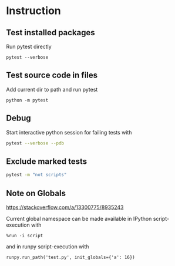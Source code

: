# Instruction

## Test installed packages

Run pytest directly

```
pytest --verbose
```

## Test source code in files

Add current dir to path and run pytest

```
python -m pytest
```

## Debug
Start interactive python session for failing tests with

```zsh
pytest --verbose --pdb
```

## Exclude marked tests

```zsh
pytest -m "not scripts"
```

## Note on Globals

<https://stackoverflow.com/a/13300775/8935243>

Current global namespace can be made available in IPython script-execution with

```ipython
%run -i script
```

and in runpy script-execution with

```
runpy.run_path('test.py', init_globals={'a': 16})
```
